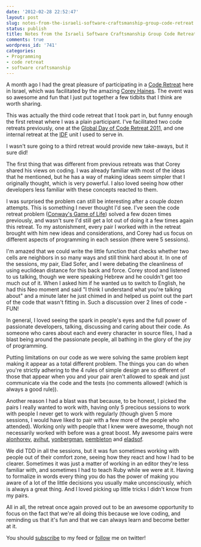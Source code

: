```yaml
---
date: '2012-02-28 22:52:47'
layout: post
slug: notes-from-the-israeli-software-craftsmanship-group-code-retreat
status: publish
title: Notes from the Israeli Software Craftsmanship Group Code Retreat
comments: true
wordpress_id: '741'
categories:
- Programming
- code retreat
- software craftsmanship
---
```


A month ago I had the great pleasure of participating in a [Code Retreat](http://coderetreat.org/about) here in Israel, which was facilitated by the amazing [Corey Haines](http://www.coreyhaines.com/). The event was so awesome and fun that I just put together a few tidbits that I think are worth sharing.

This was actually the third code retreat that I took part in, but funny enough the first retreat where I was a plain participant. I've facilitated two code retreats previously, one at the [Global Day of Code Retreat 2011](http://globalday.coderetreat.org/), and one internal retreat at the [IDF](http://en.wikipedia.org/wiki/Israel_Defense_Forces) unit I used to serve in.

I wasn't sure going to a third retreat would provide new take-aways, but it sure did!

The first thing that was different from previous retreats was that Corey shared his views on coding. I was already familiar with most of the ideas that he mentioned, but he has a way of making ideas seem simpler that I originally thought, which is very powerful. I also loved seeing how other developers less familiar with these concepts reacted to them.

I was surprised the problem can still be interesting after a couple dozen attempts. This is something I never thought I'd see. I've seen the code retreat problem ([Conway's Game of Life](http://en.wikipedia.org/wiki/Conway's_Game_of_Life)) solved a few dozen times previously, and wasn't sure I'd still get a lot out of doing it a few times again this retreat. To my astonishment, every pair I worked with in the retreat brought with him new ideas and considerations, and Corey had us focus on different aspects of programming in each session (there were 5 sessions).

I'm amazed that we could write the little function that checks whether two cells are neighbors in so many ways and still think hard about it. In one of the sessions, my pair, Elad Sofer, and I were debating the cleanliness of using euclidean distance for this back and force. Corey stood and listened to us talking, though we were speaking Hebrew and he couldn't get too much out of it. When I asked him if he wanted us to switch to English, he had this Neo moment and said "I think I understand what you're talking about" and a minute later he just chimed in and helped us point out the part of the code that wasn't fitting in. Such a discussion over 2 lines of code - FUN!

In general, I loved seeing the spark in people's eyes and the full power of passionate developers, talking, discussing and caring about their code. As someone who cares about each and every character in source files, I had a blast being around the passionate people, all bathing in the glory of the joy of programming.

Putting limitations on our code as we were solving the same problem kept making it appear as a total different problem. The things you can do when you're strictly adhering to the 4 rules of simple design are so different of those that appear when you and your pair aren't allowed to speak and just communicate via the code and the tests (no comments allowed! (which is always a good rule)).

Another reason I had a blast was that because, to be honest, I picked the pairs I really wanted to work with, having only 5 precious sessions to work with people I never get to work with regularly (though given 5 more sessions, I would have liked to pair with a few more of the people who attended). Working only with people that I knew were awesome, though not necessarily worked with before was a great boost. My awesome pairs were [alonhorev](https://twitter.com/#!/alonhorev), [avihut](https://twitter.com/#!/avihut), [yonbergman](https://twitter.com/#!/yonbergman), [pembleton](https://twitter.com/#!/pembleton) and [eladsof](https://twitter.com/#!/eladsof).

We did TDD in all the sessions, but it was fun sometimes working with people out of their comfort zone, seeing how they react and how I had to be clearer. Sometimes it was just a matter of working in an editor they're less familiar with, and sometimes I had to teach Ruby while we were at it. Having to formalize in words every thing you do has the power of making you aware of a lot of the little decisions you usually make unconsciously, which is always a great thing. And I loved picking up little tricks I didn't know from my pairs.

All in all, the retreat once again proved out to be an awesome opportunity to focus on the fact that we're all doing this because we love coding, and reminding us that it's fun and that we can always learn and become better at it.

You should [subscribe](http://feeds.feedburner.com/TheCodeDump) to my feed or [follow](http://twitter.com/avivby) me on twitter!
